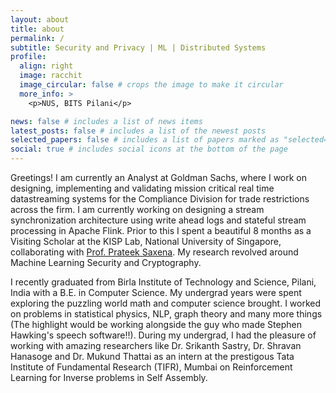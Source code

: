 ```yaml
---
layout: about
title: about
permalink: /
subtitle: Security and Privacy | ML | Distributed Systems
profile:
  align: right
  image: racchit
  image_circular: false # crops the image to make it circular
  more_info: >
    <p>NUS, BITS Pilani</p>

news: false # includes a list of news items
latest_posts: false # includes a list of the newest posts
selected_papers: false # includes a list of papers marked as "selected={true}"
social: true # includes social icons at the bottom of the page
---
```


Greetings! I am currently an Analyst at Goldman Sachs, where I work on designing, implementing and validating mission critical real time datastreaming systems for the Compliance Division for trade restrictions across the firm. I am currently working on designing a stream synchronization architecture using write ahead logs and stateful stream processing in Apache Flink. Prior to this I spent a beautiful 8 months as a Visiting Scholar at the KISP Lab, National University of Singapore, collaborating with [Prof. Prateek Saxena](https://www.comp.nus.edu.sg/~prateeks/). My research revolved around Machine Learning Security and Cryptography. 

I recently graduated from Birla Institute of Technology and Science, Pilani, India with a B.E. in Computer Science. My undergrad years were spent exploring the puzzling world math and computer science brought. I worked on problems in statistical physics, NLP, graph theory and many more things (The highlight would be working alongside the guy who made Stephen Hawking's speech software!!). During my undergrad, I had the pleasure of working with amazing researchers like Dr. Srikanth Sastry, Dr. Shravan Hanasoge and Dr. Mukund Thattai as an intern at the prestigous Tata Institute of Fundamental Research (TIFR), Mumbai on Reinforcement Learning for Inverse problems in Self Assembly.

